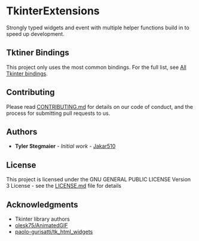 # TkinterExtensions

Strongly typed widgets and event with multiple helper functions build in to speed up development.

## Tktiner Bindings

This project only uses the most common bindings. For the full list, see [All Tkinter bindings](https://github.com/Jakar510/PythonTkinterBindings/blob/master/src/object_struture.json).

## Contributing

Please read [CONTRIBUTING.md](.github/CONTRIBUTING.md) for details on our code of conduct, and the process for submitting pull requests to us.

## Authors

* **Tyler Stegmaier** - *Initial work* - [Jakar510](https://github.com/Jakar510)

## License

This project is licensed under the GNU GENERAL PUBLIC LICENSE Version 3 License - see the [LICENSE.md](LICENSE) file for details

## Acknowledgments

* Tkinter library authors
* [olesk75/AnimatedGIF](https://github.com/olesk75/AnimatedGIF)
* [paolo-gurisatti/tk_html_widgets](https://github.com/paolo-gurisatti/tk_html_widgets)

